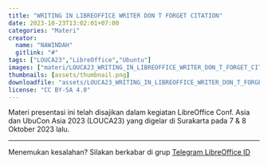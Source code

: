 ```yaml
---
title: "WRITING IN LIBREOFFICE WRITER DON T FORGET CITATION"
date: 2023-10-23T13:02:01+07:00
categories: "Materi"
creator: 
  name: "NAWINDAH"
  gitlink: "#"
tags: ["LOUCA23","LibreOffice","Ubuntu"]
images: ["materi/LOUCA23_WRITING_IN_LIBREOFFICE_WRITER_DON_T_FORGET_CITATION_by_NAWINDAH/thumbnail.png"]
thumbnails: [assets/thumbnail.png]
downloadfile: "assets/LOUCA23_WRITING_IN_LIBREOFFICE_WRITER_DON_T_FORGET_CITATION_by_NAWINDAH.zip"
license: "CC BY-SA 4.0"
---
```


Materi presentasi ini telah disajikan dalam kegiatan LibreOffice Conf. Asia dan UbuCon Asia 2023 (LOUCA23) yang digelar di Surakarta pada 7 & 8 Oktober 2023 lalu.

---
Menemukan kesalahan? Silakan berkabar di grup [Telegram LibreOffice ID](https://t.me/LibreOfficeID)

